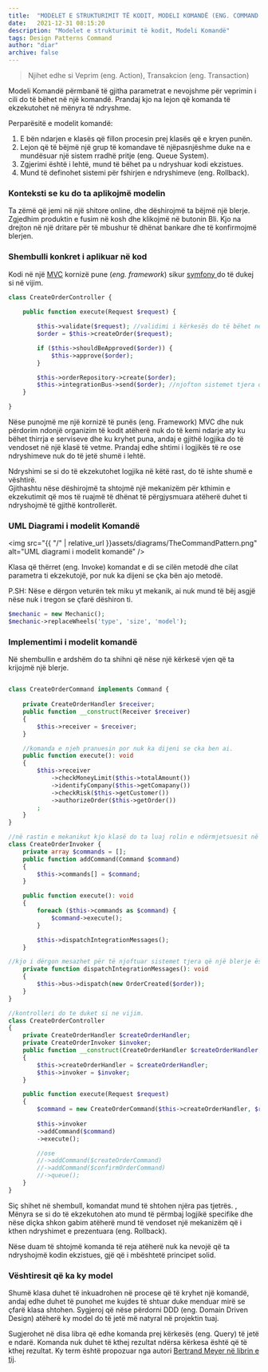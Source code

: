 ```yaml
---
title:  "MODELET E STRUKTURIMIT TË KODIT, MODELI KOMANDË (ENG. COMMAND PATTERN)"
date:   2021-12-31 08:15:20
description: "Modelet e strukturimit të kodit, Modeli Komandë"
tags: Design Patterns Command
author: "diar"
archive: false
---
```


> Njihet edhe si Veprim (eng. Action), Transakcion (eng. Transaction)  

Modeli Komandë përmbanë të gjitha parametrat e nevojshme për veprimin i cili do të bëhet në një komandë. Prandaj kjo na lejon që komanda të ekzekutohet  në mënyra të ndryshme.    
  

Perparësitë e modelit komandë:
1. E bën ndarjen e klasës që fillon procesin prej klasës që e kryen punën.
2. Lejon që të bëjmë një grup të komandave të njëpasnjëshme duke na e mundësuar një sistem rradhë pritje (eng. Queue System).
3. Zgjerimi  është i lehtë, mund të bëhet pa u ndryshuar kodi ekzistues. 
4. Mund të definohet sistemi për fshirjen e ndryshimeve (eng. Rollback).   

### Konteksti se ku do ta aplikojmë modelin
Ta zëmë  që jemi në një shitore online, dhe dëshirojmë ta bëjmë një blerje. 
Zgjedhim produktin e fusim në kosh dhe klikojmë në butonin Bli. 
Kjo na drejton në një dritare për të mbushur të dhënat bankare dhe të konfirmojmë blerjen.

### Shembulli konkret i aplikuar në kod
Kodi në një <a href="https://en.wikipedia.org/wiki/Model%E2%80%93view%E2%80%93controller" target="_blank">MVC</a> kornizë pune (*eng. framework*) sikur <a href="https://symfony.com/" target="_blank"> symfony </a> do të dukej si në vijim.

```php
class CreateOrderController {
    
    public function execute(Request $request) {

        $this->validate($request); //validimi i kërkesës do të bëhet në controller
        $order = $this->createOrder($request);

        if ($this->shouldBeApproved($order)) {
            $this->approve($order);
        }

        $this->orderRepository->create($order);
        $this->integrationBus->send($order); //njofton sistemet tjera që një blerje është bërë 
    }

}
```
Nëse punojmë me një kornizë të punës (eng. Framework) MVC dhe nuk përdorim ndonjë organizim të kodit atëherë nuk do të kemi ndarje aty ku bëhet thirrja e serviseve dhe ku kryhet puna, andaj e gjithë logjika do të vendoset në një klasë të vetme. Prandaj edhe shtimi i logjikës të re ose ndryshimeve nuk do të jetë shumë i lehtë.   

Ndryshimi se si do të ekzekutohet  logjika në këtë rast, do të ishte shumë e vështirë.  
Gjithashtu nëse dëshirojmë ta shtojmë një mekanizëm për kthimin e ekzekutimit që mos të ruajmë të dhënat të përgjysmuara atëherë duhet ti ndryshojmë të gjithë  kontrollerët.
      

### UML Diagrami i modelit Komandë
<img src="{{ "/" | relative_url  }}assets/diagrams/TheCommandPattern.png" alt="UML diagrami i modelit komandë" />

Klasa që thërret (eng. Invoke) komandat e di  se cilën metodë dhe cilat parametra ti ekzekutojë, por nuk ka dijeni se çka bën ajo metodë.   

P.SH: Nëse e dërgon veturën tek miku yt mekanik, ai nuk mund të bëj asgjë nëse nuk i tregon se çfarë dëshiron ti.

```php
$mechanic = new Mechanic();
$mechanic->replaceWheels('type', 'size', 'model');

```

### Implementimi i modelit komandë
Në shembullin e ardshëm do ta shihni që nëse një kërkesë vjen që ta krijojmë një blerje.  

```php

class CreateOrderCommand implements Command {
    
    private CreateOrderHandler $receiver;
    public function __construct(Receiver $receiver)
    {
        $this->receiver = $receiver;
    }

    //komanda e njeh pranuesin por nuk ka dijeni se cka ben ai.
    public function execute(): void
    {
        $this->receiver
            ->checkMoneyLimit($this->totalAmount())
            ->identifyCompany($this->getComapany())
            ->checkRisk($this->getCustomer())
            ->authorizeOrder($this->getOrder())
        ;
    }
}

//në rastin e mekanikut kjo klasë do ta luaj rolin e ndërmjetsuesit në mes teje dhe mekanikut.
class CreateOrderInvoker {
    private array $commands = [];
    public function addCommand(Command $command)
    {
        $this->commands[] = $command;
    }

    public function execute(): void
    {
        foreach ($this->commands as $command) {
            $command->execute();
        }

        $this->dispatchIntegrationMessages(); 
    }

//kjo i dërgon mesazhet për të njoftuar sistemet tjera që një blerje është bërë.
    private function dispatchIntegrationMessages(): void 
    {
        $this->bus->dispatch(new OrderCreated($order));
    }
}

//kontrolleri do te duket si ne vijim.
class CreateOrderController 
{
    private CreateOrderHandler $createOrderHandler;
    private CreateOrderInvoker $invoker;
    public function __construct(CreateOrderHandler $createOrderHandler, CreateOrderInvoker $invoker)
    {
        $this->createOrderHandler = $createOrderHandler;
        $this->invoker = $invoker;
    }

    public function execute(Request $request)
    {
        $command = new CreateOrderCommand($this->createOrderHandler, $request);
        
        $this->invoker
        ->addCommand($command)
        ->execute();

        //ose
        //->addCommand($createOrderCommand)
        //->addCommand($confirmOrderCommand)
        //->queue();
    }
}

```
Siç shihet në shembull,  komandat mund të shtohen njëra pas tjetrës. , Mënyra se si do të ekzekutohen  ato mund të përmbaj logjikë specifike dhe nëse diçka shkon gabim atëherë mund të vendoset një mekanizëm që i kthen ndryshimet e prezentuara  (eng. Rollback).    


Nëse duam  të shtojmë komanda të reja atëherë nuk ka nevojë që ta ndryshojmë kodin ekzistues, gjë që i mbështetë principet solid.


### Vështiresit që ka ky model
Shumë klasa duhet të inkuadrohen në procese që të kryhet një komandë, andaj edhe duhet të punohet me kujdes të shtuar duke menduar mirë se çfarë klasa shtohen. Sygjeroj që nëse përdorni DDD (eng. Domain Driven Design) atëherë ky model do të jetë më natyral në projektin tuaj.    


Sugjerohet  në disa libra që edhe komanda prej kërkesës (eng. Query) të jetë e ndarë. Komanda nuk duhet të kthej rezultat ndërsa kërkesa është që të kthej rezultat. Ky term është propozuar nga autori  <a href="https://www.amazon.com/gp/product/0136291554/ref=as_li_tl?ie=UTF8&camp=1789&creative=9325&creativeASIN=0136291554&linkCode=as2&tag=martinfowlerc-20" target="_blank"> Bertrand Meyer në librin e tij</a>.



